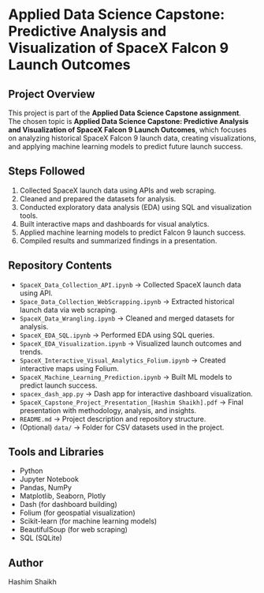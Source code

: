 # Applied Data Science Capstone: Predictive Analysis and Visualization of SpaceX Falcon 9 Launch Outcomes  

## Project Overview  
This project is part of the **Applied Data Science Capstone assignment**.  
The chosen topic is **Applied Data Science Capstone: Predictive Analysis and Visualization of SpaceX Falcon 9 Launch Outcomes**, which focuses on analyzing historical SpaceX Falcon 9 launch data, creating visualizations, and applying machine learning models to predict future launch success.  

## Steps Followed  
1. Collected SpaceX launch data using APIs and web scraping.  
2. Cleaned and prepared the datasets for analysis.  
3. Conducted exploratory data analysis (EDA) using SQL and visualization tools.  
4. Built interactive maps and dashboards for visual analytics.  
5. Applied machine learning models to predict Falcon 9 launch success.  
6. Compiled results and summarized findings in a presentation.  

## Repository Contents  
- `SpaceX_Data_Collection_API.ipynb` → Collected SpaceX launch data using API.  
- `Space_Data_Collection_WebScrapping.ipynb` → Extracted historical launch data via web scraping.  
- `SpaceX_Data_Wrangling.ipynb` → Cleaned and merged datasets for analysis.  
- `SpaceX_EDA_SQL.ipynb` → Performed EDA using SQL queries.  
- `SpaceX_EDA_Visualization.ipynb` → Visualized launch outcomes and trends.  
- `SpaceX_Interactive_Visual_Analytics_Folium.ipynb` → Created interactive maps using Folium.  
- `SpaceX_Machine_Learning_Prediction.ipynb` → Built ML models to predict launch success.  
- `spacex_dash_app.py` → Dash app for interactive dashboard visualization.  
- `SpaceX_Capstone_Project_Presentation_[Hashim Shaikh].pdf` → Final presentation with methodology, analysis, and insights.  
- `README.md` → Project description and repository structure.  
- (Optional) `data/` → Folder for CSV datasets used in the project.  

## Tools and Libraries  
- Python  
- Jupyter Notebook  
- Pandas, NumPy  
- Matplotlib, Seaborn, Plotly  
- Dash (for dashboard building)  
- Folium (for geospatial visualization)  
- Scikit-learn (for machine learning models)  
- BeautifulSoup (for web scraping)  
- SQL (SQLite)  

## Author
Hashim Shaikh
